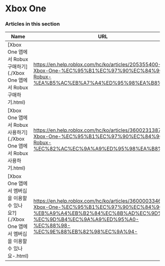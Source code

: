 # Xbox One  
### Articles in this section
Name|URL
-|-
[Xbox One 앱에서 Robux 구매하기](./Xbox One 앱에서 Robux 구매하기.html) |https://en.help.roblox.com/hc/ko/articles/205355400-Xbox-One-%EC%95%B1%EC%97%90%EC%84%9C-Robux-%EA%B5%AC%EB%A7%A4%ED%95%98%EA%B8%B0
[Xbox One 앱에서 Robux 사용하기](./Xbox One 앱에서 Robux 사용하기.html) |https://en.help.roblox.com/hc/ko/articles/360023138771-Xbox-One-%EC%95%B1%EC%97%90%EC%84%9C-Robux-%EC%82%AC%EC%9A%A9%ED%95%98%EA%B8%B0
[Xbox One 앱에서 멤버십을 이용할 수 있나요?](./Xbox One 앱에서 멤버십을 이용할 수 있나요-.html) |https://en.help.roblox.com/hc/ko/articles/360000334663-Xbox-One-%EC%95%B1%EC%97%90%EC%84%9C-%EB%A9%A4%EB%B2%84%EC%8B%AD%EC%9D%84-%EC%9D%B4%EC%9A%A9%ED%95%A0-%EC%88%98-%EC%9E%88%EB%82%98%EC%9A%94-
